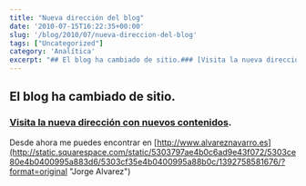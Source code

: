 ```yaml
---
title: "Nueva dirección del blog"
date: '2010-07-15T16:22:35+00:00'
slug: '/blog/2010/07/nueva-direccion-del-blog'
tags: ["Uncategorized"]
category: 'Analítica'
excerpt: "## El blog ha cambiado de sitio.### [Visita la nueva dirección con nuevos contenidos]("
---
```

## El blog ha cambiado de sitio.

### [Visita la nueva dirección con nuevos contenidos](http://static.squarespace.com/static/5303797ae4b0c6ad9e43f072/5303ce80e4b0400995a883d6/5303cf35e4b0400995a88b0c/1392758581676/?format=original "Jorge Alvarez").

Desde ahora me puedes encontrar en [http://www.alvareznavarro.es](http://static.squarespace.com/static/5303797ae4b0c6ad9e43f072/5303ce80e4b0400995a883d6/5303cf35e4b0400995a88b0c/1392758581676/?format=original "Jorge Alvarez")

